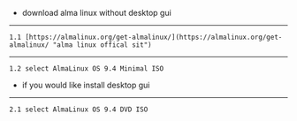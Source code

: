 


-  download alma linux without desktop gui

----------

	1.1	[https://almalinux.org/get-almalinux/](https://almalinux.org/get-almalinux/ "alma linux offical sit")

----------

	1.2	select AlmaLinux OS 9.4 Minimal ISO


- 	if you would like install desktop gui

----------

	2.1	select AlmaLinux OS 9.4 DVD ISO